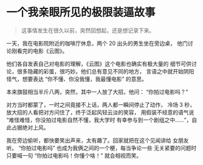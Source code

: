 # 一个我亲眼所见的极限装逼故事

> 这事情发生在很久以前，突然回想起，还是想记录下来。

一天，我在电影院附近的咖啡厅休息，两个 20 出头的男生坐在旁边桌，
他门讨论刚看完的电影《云图》。

他们各自发表自己对电影的理解，《云图》这个电影也确实有极大量的
细节可供讨论，很多隐藏的彩蛋，很巧妙。他们总有意见不同的地方，
言语之中就开始阴阳怪气，想要表达 “你不懂、你没我懂，我最懂电影”
的意思。

本来旗鼓相当半斤八两，突然，其中一人放了大招，他问：
“你拍过电影吗？”

对方当时都蒙了，一时之间竟接不上话，两人都一瞬间停止了动作，
冷场 3 秒，放大招的人看把对方问住了，终于泛起风轻云淡的笑容，
用假装不经意的语气说 “难怪难怪，你没拍过电影自然不懂，我大学时
有幸参与到一个剧组之中……”，自此占据绝对上风。

我在旁边偷听，都快要笑出声来，太有趣了。回家就把在这个见闻讲给
女朋友听。 “你拍过电影吗” 也成为我俩之间的一个梗，每当争论一些
无关紧要的问题时只要喊一句 “你拍过电影吗！你懂个啥！” 就会相视而笑。

